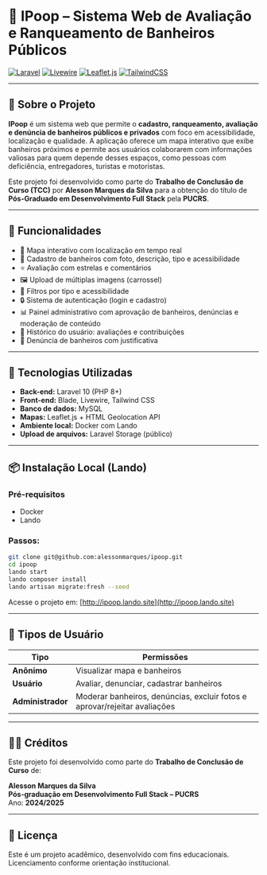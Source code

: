# 🚽 IPoop – Sistema Web de Avaliação e Ranqueamento de Banheiros Públicos

[![Laravel](https://img.shields.io/badge/Laravel-12.x-red?style=flat&logo=laravel)](https://laravel.com)
[![Livewire](https://img.shields.io/badge/Livewire-3.x-blue?style=flat)](https://livewire.laravel.com)
[![Leaflet.js](https://img.shields.io/badge/Leaflet.js-Map-green?style=flat)](https://leafletjs.com)
[![TailwindCSS](https://img.shields.io/badge/Tailwind_CSS-3.x-blueviolet?style=flat&logo=tailwind-css)](https://tailwindcss.com)

---

## 📌 Sobre o Projeto

**IPoop** é um sistema web que permite o **cadastro, ranqueamento, avaliação e denúncia de banheiros públicos e privados** com foco em acessibilidade, localização e qualidade. A aplicação oferece um mapa interativo que exibe banheiros próximos e permite aos usuários colaborarem com informações valiosas para quem depende desses espaços, como pessoas com deficiência, entregadores, turistas e motoristas.

Este projeto foi desenvolvido como parte do **Trabalho de Conclusão de Curso (TCC)** por **Alesson Marques da Silva** para a obtenção do título de **Pós-Graduado em Desenvolvimento Full Stack** pela **PUCRS**.

---

## 🎯 Funcionalidades

- 📍 Mapa interativo com localização em tempo real
- 📝 Cadastro de banheiros com foto, descrição, tipo e acessibilidade
- ⭐ Avaliação com estrelas e comentários
- 🖼️ Upload de múltiplas imagens (carrossel)
- 🧼 Filtros por tipo e acessibilidade
- 🔒 Sistema de autenticação (login e cadastro)
- 📊 Painel administrativo com aprovação de banheiros, denúncias e moderação de conteúdo
- 🧾 Histórico do usuário: avaliações e contribuições
- 🚨 Denúncia de banheiros com justificativa

---

## 🧰 Tecnologias Utilizadas

- **Back-end:** Laravel 10 (PHP 8+)
- **Front-end:** Blade, Livewire, Tailwind CSS
- **Banco de dados:** MySQL
- **Mapas:** Leaflet.js + HTML Geolocation API
- **Ambiente local:** Docker com Lando
- **Upload de arquivos:** Laravel Storage (público)

---

## 📦 Instalação Local (Lando)

### Pré-requisitos
- Docker
- Lando

### Passos:

```bash
git clone git@github.com:alessonmarques/ipoop.git
cd ipoop
lando start
lando composer install
lando artisan migrate:fresh --seed
```

Acesse o projeto em: [http://ipoop.lando.site](http://ipoop.lando.site)

---

## 🔐 Tipos de Usuário

| Tipo           | Permissões                                                                   |
|----------------|------------------------------------------------------------------------------|
| **Anônimo**    | Visualizar mapa e banheiros                                                  |
| **Usuário**    | Avaliar, denunciar, cadastrar banheiros                                      |
| **Administrador** | Moderar banheiros, denúncias, excluir fotos e aprovar/rejeitar avaliações |

---

## 👨‍🎓 Créditos

Este projeto foi desenvolvido como parte do **Trabalho de Conclusão de Curso** de:

**Alesson Marques da Silva**  
**Pós-graduação em Desenvolvimento Full Stack – PUCRS**  
Ano: **2024/2025**

---

## 📄 Licença

Este é um projeto acadêmico, desenvolvido com fins educacionais.  
Licenciamento conforme orientação institucional.
